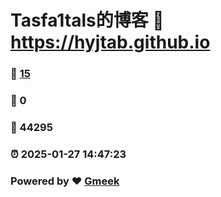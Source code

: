 # Tasfa1tals的博客 :link: https://hyjtab.github.io 
### :page_facing_up: [15](https://hyjtab.github.io/tag.html) 
### :speech_balloon: 0 
### :hibiscus: 44295 
### :alarm_clock: 2025-01-27 14:47:23 
### Powered by :heart: [Gmeek](https://github.com/Meekdai/Gmeek)

